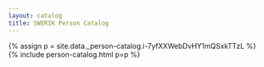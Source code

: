 ```yaml
---
layout: catalog
title: SWERIK Person Catalog
---
```

{% assign p = site.data._person-catalog.i-7yfXXWebDvHY1mQSxkTTzL %}
{% include person-catalog.html p=p %}

